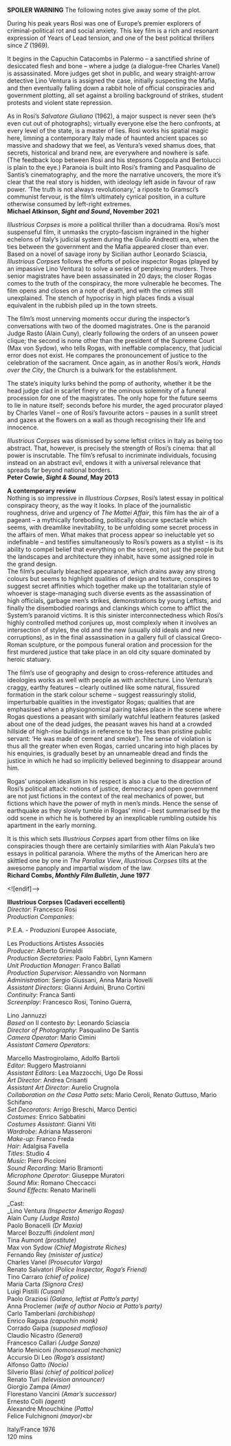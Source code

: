 

**SPOILER WARNING** The following notes give away some of the plot.

During his peak years Rosi was one of Europe’s premier explorers of criminal-political rot and social anxiety. This key film is a rich and resonant expression of Years of Lead tension, and one of the best political thrillers since _Z_ (1969).

It begins in the Capuchin Catacombs in Palermo – a sanctified shrine of desiccated flesh and bone – where a judge (a dialogue-free Charles Vanel) is assassinated. More judges get shot in public, and weary straight-arrow detective Lino Ventura is assigned the case, initially suspecting the Mafia, and then eventually falling down a rabbit hole of official conspiracies and government plotting, all set against a broiling background of strikes, student protests and violent state repression.

As in Rosi’s _Salvatore Giuliano_ (1962), a major suspect is never seen (he’s even cut out of photographs); virtually everyone else the hero confronts, at every level of the state, is a master of lies. Rosi works his spatial magic here, limning a contemporary Italy made of haunted ancient spaces so massive and shadowy that we feel, as Ventura’s vexed shamus does, that secrets, historical and brand new, are everywhere and nowhere is safe. (The feedback loop between Rosi and his stepsons Coppola and Bertolucci is plain to the eye.) Paranoia is built into Rosi’s framing and Pasqualino de Santis’s cinematography, and the more the narrative uncovers, the more it’s clear that the real story is hidden, with ideology left aside in favour of raw power.  ‘The truth is not always revolutionary,’ a riposte to Gramsci’s communist fervour, is the film’s ultimately cynical position, in a culture otherwise consumed by left-right extremes.<br>
**Michael Atkinson, _Sight and Sound_, November 2021**<br>

_Illustrious Corpses_ is more a political thriller than a docudrama. Rosi’s most suspenseful film, it unmasks the crypto-fascism ingrained in the higher echelons of Italy’s judicial system during the Giulio Andreotti era, when the ties between the government and the Mafia appeared closer than ever. Based on a novel of savage irony by Sicilian author Leonardo Sciascia, _Illustrious Corpses_ follows the efforts of police inspector Rogas (played by an impassive Lino Ventura) to solve a series of perplexing murders. Three senior magistrates have been assassinated in 20 days; the closer Rogas comes to the truth of the conspiracy, the more vulnerable he becomes. The film opens and closes on a note of death, and with the crimes still unexplained. The stench of hypocrisy in high places finds a visual equivalent in the rubbish piled up in the town streets.

The film’s most unnerving moments occur during the inspector’s conversations with two of the doomed magistrates. One is the paranoid Judge Rasto (Alain Cuny), clearly following the orders of an unseen power clique; the second is none other than the president of the Supreme Court (Max von Sydow), who tells Rogas, with ineffable complacency, that judicial error does not exist. He compares the pronouncement of justice to the celebration of the sacrament. Once again, as in another Rosi’s work, _Hands over the City_, the Church is a bulwark for the establishment.

The state’s iniquity lurks behind the pomp of authority, whether it be the head judge clad in scarlet finery or the ominous solemnity of a funeral procession for one of the magistrates. The only hope for the future seems to lie in nature itself; seconds before his murder, the aged procurator played by Charles Vanel – one of Rosi’s favourite actors – pauses in a sunlit street and gazes at the flowers on a wall as though recognising their life and innocence.

_Illustrious Corpses_ was dismissed by some leftist critics in Italy as being too abstract. That, however, is precisely the strength of Rosi’s cinema: that all power is inscrutable. The film’s refusal to incriminate individuals, focusing instead on an abstract evil, endows it with a universal relevance that spreads far beyond national borders.<br>
**Peter Cowie, _Sight & Sound_, May 2013**

**A contemporary review**<br>
Nothing is so impressive in _Illustrious Corpses_, Rosi’s latest essay in political conspiracy theory, as the way it looks. In place of the journalistic roughness, drive and urgency of _The Mattei Affair_, this film has the air of a pageant – a mythically foreboding, politically obscure spectacle which seems, with dreamlike inevitability, to be unfolding some secret process in the affairs of men. What makes that process appear so ineluctable yet so indefinable – and testifies simultaneously to Rosi’s powers as a stylist – is its ability to compel belief that everything on the screen, not just the people but the landscapes and architecture they inhabit, have some assigned role in the grand design.  
The film’s peculiarly bleached appearance, which drains away any strong colours but seems to highlight qualities of design and texture, conspires to suggest secret affinities which together make up the totalitarian style of whoever is stage-managing such diverse events as the assassination of high officials, garbage men’s strikes, demonstrations by young Leftists, and finally the disembodied roarings and clankings which come to afflict the System’s paranoid victims. It is this sinister interconnectedness which Rosi’s highly controlled method conjures up, most complexly when it involves an intersection of styles, the old and the new (usually old ideals and new corruptions), as in the final assassination in a gallery full of classical Greco-Roman sculpture, or the pompous funeral oration and procession for the first murdered justice that take place in an old city square dominated by heroic statuary.

The film’s use of geography and design to cross-reference attitudes and ideologies works as well with people as with architecture. Lino Ventura’s craggy, earthy features – clearly outlined like some natural, fissured formation in the stark colour scheme – suggest reassuringly stolid, imperturbable qualities in the investigator Rogas; qualities that are emphasised when a physiognomical pairing takes place in the scene where Rogas questions a peasant with similarly watchful leathern features (asked about one of the dead judges, the peasant waves his hand at a crowded hillside of high-rise buildings in reference to the less than pristine public servant: ‘He was made of cement and smoke’). The sense of violation is thus all the greater when even Rogas, carried uncaring into high places by his enquiries, is gradually beset by an unnameable dread and finds the justice in which he had so implicitly believed beginning to disappear around him.

Rogas’ unspoken idealism in his respect is also a clue to the direction of Rosi’s political attack: notions of justice, democracy and open government are not just fictions in the context of the real mechanics of power, but fictions which have the power of myth in men’s minds. Hence the sense of earthquake as they slowly tumble in Rogas’ mind – best summarised by the odd scene in which he is bothered by an inexplicable rumbling outside his apartment in the early morning.

It is this which sets _Illustrious Corpses_ apart from other films on like conspiracies though there are certainly similarities with Alan Pakula’s two essays in political paranoia. Where the myths of the American hero are skittled one by one in _The Parallax View_, _Illustrious Corpses_ tilts at the awesome panoply and impartial wisdom of the law.<br>
**Richard Combs, _Monthly Film Bulletin_, June 1977**<br>

<![endif]-->

**Illustrious Corpses (Cadaveri eccellenti)**  
_Director_: Francesco Rosi  
_Production Companies_:

P.E.A. - Produzioni Europee Associate,

Les Productions Artistes Associés  
_Producer_: Alberto Grimaldi  
_Production Secretaries_: Paolo Fabbri, Lynn Kamern  
_Unit Production Manager_: Franco Ballati  
_Production Supervisor_: Alessandro von Normann  
_Administration_: Sergio Giussani, Anna Maria Novelli  
_Assistant Directors_: Gianni Arduini, Bruno Cortini  
_Continuity_: Franca Santi  
_Screenplay_: Francesco Rosi, Tonino Guerra,

Lino Jannuzzi  
_Based on_ Il contesto _by_: Leonardo Sciascia  
_Director of Photography_: Pasqualino De Santis  
_Camera Operator_: Mario Cimini  
_Assistant Camera Operators_:

Marcello Mastrogirolamo, Adolfo Bartoli  
_Editor_: Ruggero Mastroianni  
_Assistant Editors_: Lea Mazzocchi, Ugo De Rossi  
_Art Director_: Andrea Crisanti  
_Assistant Art Director_: Aurelio Crugnola  
_Collaboration on the Casa Patto sets_: Mario Ceroli, Renato Guttuso, Mario Schifano  
_Set Decorators_: Arrigo Breschi, Marco Dentici  
_Costumes_: Enrico Sabbatini  
_Costumes Assistant_: Gianni Viti  
_Wardrobe_: Adriana Masseroni  
_Make-up_: Franco Freda  
_Hair_: Adalgisa Favella  
_Titles_: Studio 4  
_Music_: Piero Piccioni  
_Sound Recording_: Mario Bramonti  
_Microphone Operator_: Giuseppe Muratori  
_Sound Mix_: Romano Checcacci  
_Sound Effects_: Renato Marinelli

_Cast:  
_Lino Ventura _(Inspector Amerigo Rogas)_  
Alain Cuny _(Judge Rasto)_  
Paolo Bonacelli _(Dr Maxia)_  
Marcel Bozzuffi _(indolent man)_  
Tina Aumont _(prostitute)_  
Max von Sydow _(Chief Magistrate Riches)_  
Fernando Rey _(minister of justice)_  
Charles Vanel _(Prosecutor Varga)_  
Renato Salvatori _(Police Inspector, Roga’s Friend)_  
Tino Carraro _(chief of police)_  
Maria Carta _(Signora Cres)_  
Luigi Pistilli _(Cusani)_  
Paolo Graziosi _(Galano, leftist at Patto’s party)_  
Anna Proclemer
_(wife of author Nocio at Patto’s party)_  
Carlo Tamberlani _(archibishop)_  
Enrico Ragusa _(capuchin monk)_  
Corrado Gaipa _(supposed mafioso)_  
Claudio Nicastro _(General)_  
Francesco Callari _(Judge Sanza)_  
Mario Meniconi _(homosexual mechanic)_  
Accursio Di Leo _(Roga’s assistant)_  
Alfonso Gatto _(Nocio)_  
Silverio Blasi _(chief of political police)_  
Renato Turi _(television announcer)_  
Giorgio Zampa _(Amar)_  
Florestano Vancini _(Amar’s successor)_  
Ernesto Colli _(agent)_  
Alexandre Mnouchkine _(Patto)_  
Felice Fulchignoni _(mayor)_<br

Italy/France 1976<br>
120 mins<br>
<!--stackedit_data:
eyJoaXN0b3J5IjpbNDA5Njc5MV19
-->